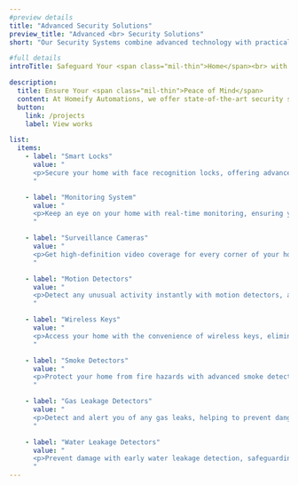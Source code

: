```yaml
---
#preview details
title: "Advanced Security Solutions"
preview_title: "Advanced <br> Security Solutions"
short: "Our Security Systems combine advanced technology with practical solutions to keep your home secure."

#full details
introTitle: Safeguard Your <span class="mil-thin">Home</span><br> with <span class="mil-thin">Advanced Security Solutions</span>

description:
  title: Ensure Your <span class="mil-thin">Peace of Mind</span>
  content: At Homeify Automations, we offer state-of-the-art security systems designed to provide you with complete peace of mind. Our solutions integrate advanced technology with practical features to ensure your home remains secure and protected. From real-time monitoring to smart locks, our systems are tailored to meet your security needs and offer reliable protection against various threats.
  button:
    link: /projects
    label: View works

list:
  items:
    - label: "Smart Locks"
      value: "
      <p>Secure your home with face recognition locks, offering advanced access control and heightened security.</p>
      "

    - label: "Monitoring System"
      value: "
      <p>Keep an eye on your home with real-time monitoring, ensuring you are always aware of your property's security status.</p>
      "

    - label: "Surveillance Cameras"
      value: "
      <p>Get high-definition video coverage for every corner of your home, providing comprehensive surveillance and peace of mind.</p>
      "

    - label: "Motion Detectors"
      value: "
      <p>Detect any unusual activity instantly with motion detectors, allowing for immediate alerts and enhanced security.</p>
      "

    - label: "Wireless Keys"
      value: "
      <p>Access your home with the convenience of wireless keys, eliminating the need for traditional keys and simplifying entry.</p>
      "

    - label: "Smoke Detectors"
      value: "
      <p>Protect your home from fire hazards with advanced smoke detectors that provide early warnings and ensure safety.</p>
      "

    - label: "Gas Leakage Detectors"
      value: "
      <p>Detect and alert you of any gas leaks, helping to prevent dangerous situations and ensure the safety of your home.</p>
      "

    - label: "Water Leakage Detectors"
      value: "
      <p>Prevent damage with early water leakage detection, safeguarding your property from potential water-related issues.</p>
      "
---
```

